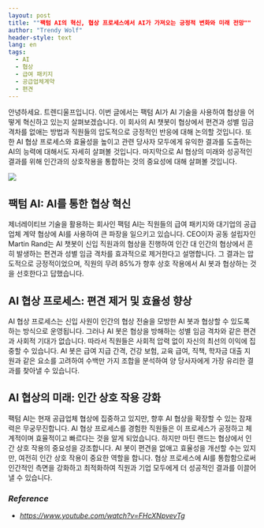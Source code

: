 ```yaml
---
layout: post
title: ""팩텀 AI의 혁신, 협상 프로세스에서 AI가 가져오는 긍정적 변화와 미래 전망""
author: "Trendy Wolf"
header-style: text
lang: en
tags:
  - AI
  - 협상
  - 급여 패키지
  - 공급업체계약
  - 편견
---
```


안녕하세요. 트렌디울프입니다. 이번 글에서는 팩텀 AI가 AI 기술을 사용하여 협상을 어떻게 혁신하고 있는지 살펴보겠습니다. 이 회사의 AI 챗봇이 협상에서 편견과 성별 임금 격차를 없애는 방법과 직원들의 압도적으로 긍정적인 반응에 대해 논의할 것입니다. 또한 AI 협상 프로세스와 효율성을 높이고 관련 당사자 모두에게 유익한 결과를 도출하는 AI의 능력에 대해서도 자세히 살펴볼 것입니다. 마지막으로 AI 협상의 미래와 성공적인 결과를 위해 인간과의 상호작용을 통합하는 것의 중요성에 대해 살펴볼 것입니다.

<img
    src="https://i.ytimg.com/vi/FHcXNpvevTg/hqdefault.jpg"
/>


## 팩텀 AI: AI를 통한 협상 혁신
제너레이티브 기술을 활용하는 회사인 팩텀 AI는 직원들의 급여 패키지와 대기업의 공급업체 계약 협상에 AI를 사용하여 큰 파장을 일으키고 있습니다. CEO이자 공동 설립자인 Martin Rand는 AI 챗봇이 신입 직원과의 협상을 진행하여 인간 대 인간의 협상에서 흔히 발생하는 편견과 성별 임금 격차를 효과적으로 제거한다고 설명합니다. 그 결과는 압도적으로 긍정적이었으며, 직원의 무려 85%가 향후 상호 작용에서 AI 봇과 협상하는 것을 선호한다고 답했습니다.

## AI 협상 프로세스: 편견 제거 및 효율성 향상
AI 협상 프로세스는 신입 사원이 인간의 협상 전술을 모방한 AI 봇과 협상할 수 있도록 하는 방식으로 운영됩니다. 그러나 AI 봇은 협상을 방해하는 성별 임금 격차와 같은 편견과 사회적 기대가 없습니다. 따라서 직원들은 사회적 압력 없이 자신의 최선의 이익에 집중할 수 있습니다. AI 봇은 급여 지급 간격, 건강 보험, 교육 급여, 직책, 학자금 대출 지원과 같은 요소를 고려하여 수백만 가지 조합을 분석하여 양 당사자에게 가장 유리한 결과를 찾아낼 수 있습니다.

## AI 협상의 미래: 인간 상호 작용 강화
팩텀 AI는 현재 공급업체 협상에 집중하고 있지만, 향후 AI 협상을 확장할 수 있는 잠재력은 무궁무진합니다. AI 협상 프로세스를 경험한 직원들은 이 프로세스가 공정하고 체계적이며 효율적이고 빠르다는 것을 알게 되었습니다. 하지만 마틴 랜드는 협상에서 인간 상호 작용의 중요성을 강조합니다. AI 봇이 편견을 없애고 효율성을 개선할 수는 있지만, 여전히 인간 상호 작용이 중요한 역할을 합니다. 협상 프로세스에 AI를 통합함으로써 인간적인 측면을 강화하고 최적화하여 직원과 기업 모두에게 더 성공적인 결과를 이끌어낼 수 있습니다.


### _Reference_
- _https://www.youtube.com/watch?v=FHcXNpvevTg_

